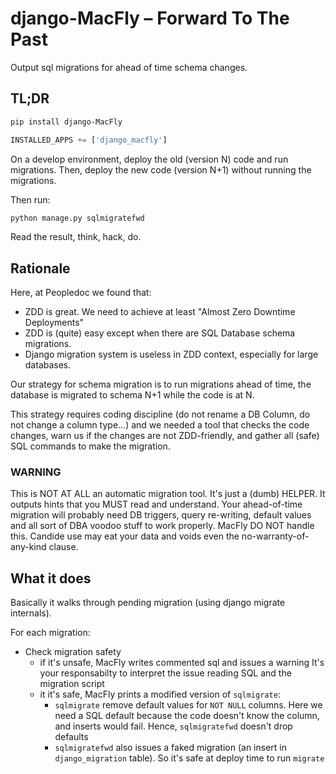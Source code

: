 # django-MacFly – Forward To The Past
Output sql migrations for ahead of time schema changes.

## TL;DR

```sh
pip install django-MacFly
```

```python
INSTALLED_APPS += ['django_macfly']

```

On a develop environment, deploy the old (version N) code and run migrations.
Then, deploy the new code (version N+1) without running the migrations.

Then run:


```sh
python manage.py sqlmigratefwd
```

Read the result, think, hack, do.

## Rationale

Here, at Peopledoc we found that:

- ZDD is great. We need to achieve at least "Almost Zero Downtime Deployments"
- ZDD is (quite) easy except when there are SQL Database schema migrations.
- Django migration system is useless in ZDD context, especially for large databases.

Our strategy for schema migration is to run migrations ahead of time, the database
is migrated to schema N+1 while the code is at N.

This strategy requires coding discipline (do not rename a DB Column,
do not change a column type...) and we needed a tool that checks the code changes,
warn us if the changes are not ZDD-friendly, and gather all (safe) SQL commands to
make the migration.

### WARNING

This is NOT AT ALL an automatic migration tool. It's just a (dumb) HELPER. It
outputs hints that you MUST read and understand. Your ahead-of-time migration
will probably need DB triggers, query re-writing, default values and all sort
of DBA voodoo stuff to work properly. MacFly DO NOT handle this. Candide use
may eat your data and voids even the no-warranty-of-any-kind clause.

## What it does

Basically it walks through pending migration (using django migrate internals).

For each migration:

- Check migration safety
  - if it's unsafe, MacFly writes commented sql and issues a warning
    It's your responsabilty to interpret the issue reading SQL and the migration script
  - it it's safe, MacFly prints a modified version of `sqlmigrate`:
    - `sqlmigrate` remove default values for `NOT NULL` columns. Here we need a SQL default
      because the code doesn't know the column, and inserts would fail. Hence, `sqlmigratefwd`
      doesn't drop defaults
    - `sqlmigratefwd` also issues a faked migration (an insert in `django_migration` table).
      So it's safe at deploy time to run `migrate`
